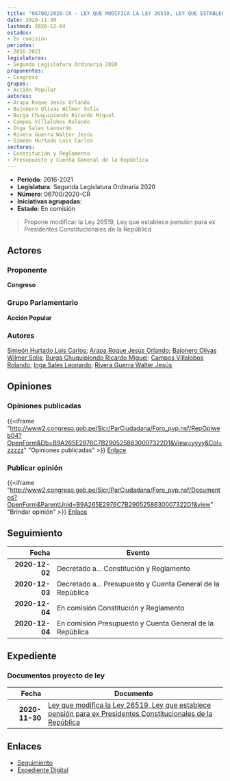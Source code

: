 ```yaml
---
title: "06700/2020-CR - LEY QUE MODIFICA LA LEY 26519, LEY QUE ESTABLECE PENSIÓN PARA EX PRESIDENTES CONSTITUCIONALES DE LA REPÚBLICA"
date: 2020-11-30
lastmod: 2020-12-04
estados:
- En comisión
periodos:
- 2016-2021
legislaturas:
- Segunda Legislatura Ordinaria 2020
proponentes:
- Congreso
grupos:
- Acción Popular
autores:
- Arapa Roque Jesús Orlando
- Bajonero Olivas Wilmer Solis
- Burga Chuquipiondo Ricardo Miguel
- Campos Villalobos Rolando
- Inga Sales Leonardo
- Rivera Guerra Walter Jesús
- Simeón Hurtado Luis Carlos
sectores:
- Constitución y Reglamento
- Presupuesto y Cuenta General de la República
---
```

- **Periodo**: 2016-2021
- **Legislatura**: Segunda Legislatura Ordinaria 2020
- **Número**: 06700/2020-CR
- **Iniciativas agrupadas**: 
- **Estado**: En comisión

> Propone modificar la Ley 26519, Ley que establece pensión para ex Presidentes Constitucionales de la República


## Actores

### Proponente

**Congreso**

### Grupo Parlamentario

**Acción Popular**

### Autores

[Simeón Hurtado Luis Carlos](mailto:mailto:lsimeon@congreso.gob.pe); [Arapa Roque Jesús Orlando](mailto:mailto:jarapa@congreso.gob.pe); [Bajonero Olivas Wilmer Solis](mailto:mailto:wbajonero@congreso.gob.pe); [Burga Chuquipiondo Ricardo Miguel](mailto:mailto:rburga@congreso.gob.pe); [Campos Villalobos Rolando](mailto:mailto:r_campos@congreso.gob.pe); [Inga Sales Leonardo](mailto:mailto:lingas@congreso.gob.pe); [Rivera Guerra Walter Jesús](mailto:mailto:wriverag@congreso.gob.pe)

## Opiniones

### Opiniones publicadas

{{<iframe "http://www2.congreso.gob.pe/Sicr/ParCiudadana/Foro_pvp.nsf/RepOpiweb04?OpenForm&Db=B9A265E2976C7B2905258630007322D1&View=yyyy&Col=zzzzz" "Opiniones publicadas" >}}
[Enlace](http://www2.congreso.gob.pe/Sicr/ParCiudadana/Foro_pvp.nsf/RepOpiweb04?OpenForm&Db=B9A265E2976C7B2905258630007322D1&View=yyyy&Col=zzzzz)

### Publicar opinión

{{<iframe "http://www2.congreso.gob.pe/Sicr/ParCiudadana/Foro_pvp.nsf/Documentos?OpenForm&ParentUnid=B9A265E2976C7B2905258630007322D1&view" "Brindar opinión" >}}
[Enlace](http://www2.congreso.gob.pe/Sicr/ParCiudadana/Foro_pvp.nsf/Documentos?OpenForm&ParentUnid=B9A265E2976C7B2905258630007322D1&view)


## Seguimiento

| Fecha | Evento |
|------:|--------|
| **2020-12-02** | Decretado a... Constitución y Reglamento |
| **2020-12-03** | Decretado a... Presupuesto y Cuenta General de la República |
| **2020-12-04** | En comisión Constitución y Reglamento |
| **2020-12-04** | En comisión Presupuesto y Cuenta General de la República |

## Expediente

### Documentos proyecto de ley

| Fecha | Documento |
|------:|-----------|
| **2020-11-30** | [Ley que modifica la Ley 26519, Ley que establece pensión para ex Presidentes Constitucionales de la República](https://leyes.congreso.gob.pe/Documentos/2016_2021/Proyectos_de_Ley_y_de_Resoluciones_Legislativas/PL06700-20201130.pdf) |

## Enlaces

- [Seguimiento](http://www2.congreso.gob.pe/Sicr/TraDocEstProc/CLProLey2016.nsf/f7fff46988ca05b1052578e100829cc7/5e425a6a09205a4905258630007c81e3?OpenDocument)
- [Expediente Digital](http://www2.congreso.gob.pe/Sicr/TraDocEstProc/Expvirt_2011.nsf/visbusqptramdoc1621/06700?opendocument)

